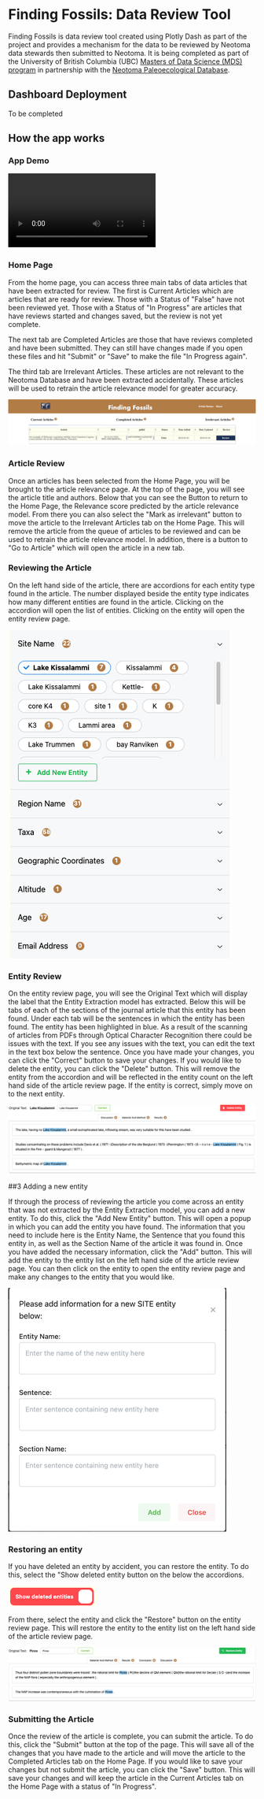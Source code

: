 # Finding Fossils: Data Review Tool

Finding Fossils is data review tool created using Plotly Dash as part of the project and provides a mechanism for the data to be reviewed by Neotoma data stewards then submitted to Neotoma. It is being completed as part of the University of British Columbia (UBC) [Masters of Data Science (MDS) program](https://masterdatascience.ubc.ca/) in partnership with the [Neotoma Paleoecological Database](http://neotomadb.org).

## Dashboard Deployment

To be completed

## How the app works

### App Demo

![App Demo](assets/about_assets/data_review_tool_demo.mp4)

### Home Page

From the home page, you can access three main tabs of data articles that have been extracted for review. The first is Current Articles which are articles that are ready for review. Those with a Status of "False" have not been reviewed yet. Those with a Status of "In Progress" are articles that have reviews started and changes saved, but the review is not yet complete.

The next tab are Completed Articles are those that have reviews completed and have been submitted. They can still have changes made if you open these files and hit "Submit" or "Save" to make the file "In Progress again".

The third tab are Irrelevant Articles. These articles are not relevant to the Neotoma Database and have been extracted accidentally. These articles will be used to retrain the article relevance model for greater accuracy.

![Home Page](assets/about_assets/home.png)

### Article Review

Once an articles has been selected from the Home Page, you will be brought to the article relevance page. At the top of the page, you will see the article title and authors. Below that you can see the Button to return to the Home Page, the Relevance score predicted by the article relevance model. From there you can also select the "Mark as irrelevant" button to move the article to the Irrelevant Articles tab on the Home Page. This will remove the article from the queue of articles to be reviewed and can be used to retrain the article relevance model. In addition, there is a button to "Go to Article" which will open the article in a new tab.

### Reviewing the Article

On the left hand side of the article, there are accordions for each entity type found in the article. The number displayed beside the entity type indicates how many different entities are found in the article. Clicking on the accordion will open the list of entities. Clicking on the entity will open the entity review page. 

![Accordions](assets/about_assets/accordions.png)

### Entity Review

On the entity review page, you will see the Original Text which will display the label that the Entity Extraction model has extracted. Below this will be tabs of each of the sections of the journal article that this entity has been found. Under each tab will be the sentences in which the entity has been found. The entity has been highlighted in blue. As a result of the scanning of articles from PDFs through Optical Character Recognition there could be issues with the text. If you see any issues with the text, you can edit the text in the text box below the sentence. Once you have made your changes, you can click the "Correct" button to save your changes. If you would like to delete the entity, you can click the "Delete" button. This will remove the entity from the accordion and will be reflected in the entity count on the left hand side of the article review page. If the entity is correct, simply move on to the next entity.

![Entity Review](assets/about_assets/entity_review.png)

##3 Adding a new entity

If through the process of reviewing the article you come across an entity that was not extracted by the Entity Extraction model, you can add a new entity. To do this, click the "Add New Entity" button. This will open a popup in which you can add the entity you have found. The information that you need to include here is the Entity Name, the Sentence that you found this entity in, as well as the Section Name of the article it was found in. Once you have added the necessary information, click the "Add" button. This will add the entity to the entity list on the left hand side of the article review page. You can then click on the entity to open the entity review page and make any changes to the entity that you would like.

![Add New Entity](assets/about_assets/new_entity.png)

### Restoring an entity

If you have deleted an entity by accident, you can restore the entity. To do this, select the "Show deleted entity button on the below the accordions.

![Show Deleted Entity](assets/about_assets/deleted_toggle.png)

From there, select the entity and click the "Restore" button on the entity review page. This will restore the entity to the entity list on the left hand side of the article review page.

![Restore Entity](assets/about_assets/restore.png)

### Submitting the Article

Once the review of the article is complete, you can submit the article. To do this, click the "Submit" button at the top of the page. This will save all of the changes that you have made to the article and will move the article to the Completed Articles tab on the Home Page. If you would like to save your changes but not submit the article, you can click the "Save" button. This will save your changes and will keep the article in the Current Articles tab on the Home Page with a status of "In Progress".
